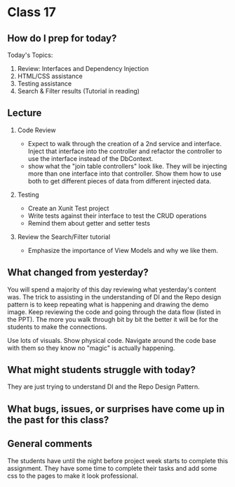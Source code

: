 # Class 17

## How do I prep for today?

Today's Topics:
1. Review: Interfaces and Dependency Injection
1. HTML/CSS assistance
1. Testing assistance
1. Search & Filter results (Tutorial in reading)

## Lecture
1. Code Review
   - Expect to walk through the creation of a 2nd service and interface. Inject that interface into the controller and refactor the controller to use the interface instead of the DbContext.
   - show what the "join table controllers" look like. They will be injecting more than one interface into that controller. Show them how to use both to get different pieces of data from different injected data. 

1. Testing
   - Create an Xunit Test project 
   - Write tests against their interface to test the CRUD operations
   - Remind them about getter and setter tests
1. Review the Search/Filter tutorial
   - Emphasize the importance of View Models and why we like them. 


## What changed from yesterday? 
You will spend a majority of this day reviewing what yesterday's content was. The trick to assisting in the understanding of DI and the Repo design pattern is to keep repeating what is happening and drawing the demo image. Keep reviewing the code and going through the data flow (listed in the PPT). The more you walk through bit by bit the better it will be for the students to make the connections. 

Use lots of visuals. Show physical code. Navigate around the code base with them so they know no "magic" is actually happening. 


## What might students struggle with today?  
They are just trying to understand DI and the Repo Design Pattern. 

## What bugs, issues, or surprises have come up in the past for this class?

## General comments
The students have until the night before project week starts to complete this assignment. They have some time to complete their tasks and add some css to the pages to make it look professional. 


